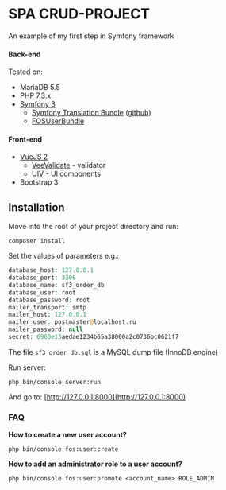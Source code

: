 SPA CRUD-PROJECT
================

An example of my first step in Symfony framework  

#### Back-end
 Tested on:
 - MariaDB 5.5
 - PHP 7.3.x
 - [Symfony 3](https://symfony.com/)
    - [Symfony Translation Bundle](http://php-translation.readthedocs.io/en/latest/symfony/index.html) ([github](https://github.com/php-translation/symfony-bundle))
    - [FOSUserBundle](https://github.com/FriendsOfSymfony/FOSUserBundle)
    
#### Front-end
 - [VueJS 2](https://ru.vuejs.org/index.html)
    - [VeeValidate](http://vee-validate.logaretm.com/) - validator
    - [UIV](https://uiv.wxsm.space/) - UI components
 - Bootstrap 3

Installation
-------------

Move into the root of your project directory and run:

`composer install`

Set the values of parameters e.g.:

```php
database_host: 127.0.0.1
database_port: 3306
database_name: sf3_order_db
database_user: root
database_password: root
mailer_transport: smtp
mailer_host: 127.0.0.1
mailer_user: postmaster@localhost.ru
mailer_password: null
secret: 6960e13aedae1234b65a38000a2c0736bc0621f7
```

The file `sf3_order_db.sql` is a MySQL dump file (InnoDB engine)

Run server:
```
php bin/console server:run
```

And go to: [http://127.0.0.1:8000](http://127.0.0.1:8000)

### FAQ

**How to create a new user account?**

`php bin/console fos:user:create`

**How to add an administrator role to a user account?**

`php bin/console fos:user:promote <account_name> ROLE_ADMIN`